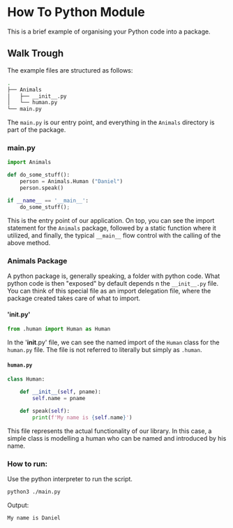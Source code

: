 # How To Python Module

This is a brief example of organising your Python code into a package.

## Walk Trough

The example files are structured as follows:

```bash
.
├── Animals
│   ├── __init__.py
│   └── human.py
└── main.py
```

The `main.py` is our entry point, and everything in the `Animals` directory is part of the package.

### main.py

```python
import Animals

def do_some_stuff():
    person = Animals.Human ("Daniel")
    person.speak()

if __name__ == '__main__':
    do_some_stuff();
```

This is the entry point of our application.
On top, you can see the import statement for the `Animals` package,
followed by a static function where it utilized,
and finally, the typical `__main__` flow control with the calling of the above method.

### Animals Package

A python package is, generally speaking, a folder with python code.
What python code is then "exposed" by default depends n the `__init__.py` file.
You can think of this special file as an import delegation file,
where the package created takes care of what to import.

#### '__init__.py'

```python
from .human import Human as Human
```

In the '__init__.py' file, we can see the named import of the `Human` class for the `human.py` file.
The file is not referred to literally but simply as `.human`.


#### `human.py` 

```python
class Human:

    def __init__(self, pname):
        self.name = pname

    def speak(self):
        print(f'My name is {self.name}')
```

This file represents the actual functionality of our library.
In this case, a simple class is modelling a human who can be named and introduced by his name.

### How to run:

Use the python interpreter to run the script.

```bash
python3 ./main.py
```

Output:

```bash
My name is Daniel
```
